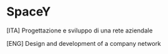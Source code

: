 # SpaceY
[ITA]
Progettazione e sviluppo di una rete aziendale


[ENG]
Design and development of a company network
